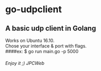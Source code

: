 # go-udpclient
## A basic udp client in Golang

Works on Ubuntu 16.10.<br />
Chose your interface & port with flags.<br />
####ex: $ go run main.go -p 5000 <br />

###### Enjoy it ;) JPCWeb